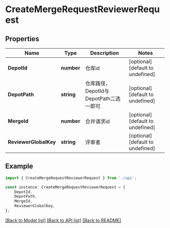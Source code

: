 # CreateMergeRequestReviewerRequest


## Properties

Name | Type | Description | Notes
------------ | ------------- | ------------- | -------------
**DepotId** | **number** | 仓库id | [optional] [default to undefined]
**DepotPath** | **string** | 仓库路径，DepotId与DepotPath二选一即可 | [optional] [default to undefined]
**MergeId** | **number** | 合并请求id | [optional] [default to undefined]
**ReviewerGlobalKey** | **string** | 评审者 | [optional] [default to undefined]

## Example

```typescript
import { CreateMergeRequestReviewerRequest } from './api';

const instance: CreateMergeRequestReviewerRequest = {
    DepotId,
    DepotPath,
    MergeId,
    ReviewerGlobalKey,
};
```

[[Back to Model list]](../README.md#documentation-for-models) [[Back to API list]](../README.md#documentation-for-api-endpoints) [[Back to README]](../README.md)
